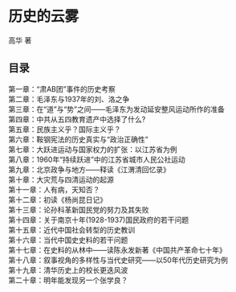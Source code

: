 # 历史的云雾

高华 著

## 目录

第一章：“肃AB团”事件的历史考察  
第二章：毛泽东与1937年的刘、洛之争  
第三章：在“道”与“势”之间——毛泽东为发动延安整风运动所作的准备  
第四章：中共从五四教育遗产中选择了什么?  
第五章：民族主义乎？国际主义乎？  
第六章：鞍钢宪法的历史真实与“政治正确性”  
第七章：大跃进运动与国家权力的扩张：以江苏省为例  
第八章：1960年“持续跃进”中的江苏省城市人民公社运动  
第九章：北京政争与地方——释读《江渭清回忆录》  
第十章：大灾荒与四清运动的起源  
第十一章：人有病，天知否？  
第十二章：初读《杨尚昆日记》  
第十三章：论孙科革新国民党的努力及其失败  
第十四章：关于南京十年(1928-1937)国民政府的若干问题  
第十五章：近代中国社会转型的历史教训  
第十六章：当代中国史史料的若干问题  
第十七章：在史料的从林中——读陈永发新著《中国共产革命七十年》  
第十八章：叙事视角的多样性与当代史研究——以50年代历史研究为例  
第十九章：清华历史上的校长更迭风波  
第二十章：明年能发现另一个张学良？
